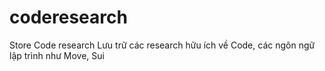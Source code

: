 # coderesearch
Store Code research
Lưu trữ các research hữu ích về Code, các ngôn ngữ lập trình như Move, Sui
